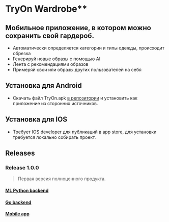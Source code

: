# TryOn Wardrobe**
## Мобильное приложение, в котором можно сохранить свой гардероб.

- Автоматически определяется категории и типы одежды, происходит обрезка
- Генерируй новые образы с помощью AI
- Лента с рекомендациями образов
- Примеряй свои или образы других пользователей на себя

## Установка для Android
- Скачать файл TryOn.apk [в репозитории](https://github.com/WIP-VK-Spring-2024/Try-On-Wardrobe-App/releases/tag/release) и установить как приложение из сторонних источников.

## Установка для IOS
- Требует IOS developer для публикаций в app store, для установки требуется локально собирать проект.

## Releases

### Release 1.0.0
> Первая версия полноценного продукта.
#### [ML Python backend](https://github.com/WIP-VK-Spring-2024/Virtual-Wardrobe-ML/releases/tag/release)
#### [Go backend](https://github.com/WIP-VK-Spring-2024/try-on-wardrobe-backend/releases/tag/release)
#### [Mobile app](https://github.com/WIP-VK-Spring-2024/Try-On-Wardrobe-App/releases/tag/release)
